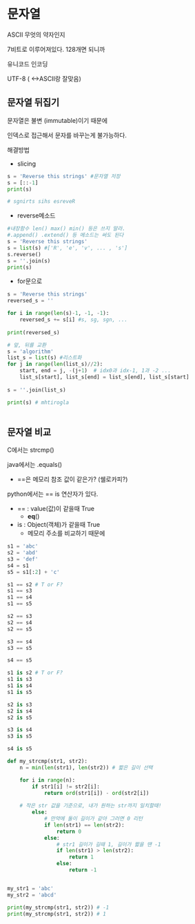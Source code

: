 #  문자열

ASCII 무엇의 약자인지

7비트로 이루어져있다. 128개면 되니까



유니코드 인코딩

UTF-8 ( <->ASCII랑 잘맞음)



## 문자열 뒤집기

문자열은 불변 (immutable)이기 때문에

인덱스로 접근해서 문자를 바꾸는게 불가능하다.

해결방법

- slicing

```python
s = 'Reverse this strings' #문자열 저장
s = [::-1]
print(s)

# sgnirts sihs esreveR
```



- reverse메소드

```python
#내장함수 len() max() min() 등은 쓰지 말라.
#.append() .extend() 등 메소드는 써도 된다
s = 'Reverse this strings'
s = list(s) #['R', 'e', 'v', ... , 's']
s.reverse()
s = ''.join(s)
print(s)
```



- for문으로

```python
s = 'Reverse this strings'
reversed_s = ''

for i in range(len(s)-1, -1, -1):
    reversed_s += s[i] #s, sg, sgn, ...
   
print(reversed_s)
```

```python
# 앞, 뒤를 교환
s = 'algorithm'
list_s = list(s) #리스트화
for j in range(len(list_s)//2):
    start, end = j, -(j+1)	# idx0과 idx-1, 1과 -2 ...
    list_s[start], list_s[end] = list_s[end], list_s[start]
    
s = ''.join(list_s)

print(s) # mhtirogla
    
```



## 문자열 비교

C에서는 strcmp()

java에서는 .equals()

- ==은 메모리 참조 값이 같은가? (쉘로카피?)

python에서는 == is 연산자가 있다.

- == : value(값)이 같을때 True
  - __eq__()
- is : Object(객체)가 같을때 True
  -  메모리 주소를 비교하기 때문에

```python
s1 = 'abc'
s2 = 'abd'
s3 = 'def'
s4 = s1
s5 = s1[:2] + 'c'
```

```python
s1 == s2 # T or F?
s1 == s3
s1 == s4
s1 == s5

s2 == s3
s2 == s4
s2 == s5

s3 == s4
s3 == s5

s4 == s5
```

```python
s1 is s2 # T or F?
s1 is s3
s1 is s4
s1 is s5

s2 is s3
s2 is s4
s2 is s5

s3 is s4
s3 is s5

s4 is s5
```



```python
def my_strcmp(str1, str2):
	n = min(len(str1), len(str2)) # 짧은 길이 선택

	for i in range(n):
		if str1[i] != str2[i]:
			return ord(str1[i]) - ord(str2[i])
	
	# 작은 str 값을 기준으로, 내가 원하는 str까지 일치할때!
		else:
			# 만약에 둘이 길이가 같아 그러면 0 리턴
			if len(str1) == len(str2):
				return 0
			else:
				# str1 길이가 길때 1, 길이가 짧을 땐 -1
				if len(str1) > len(str2):
					return 1
				else:
					return -1


my_str1 = 'abc'
my_str2 = 'abcd'

print(my_strcmp(str1, str2)) # -1
print(my_strcmp(str1, str2)) # 1
            
```

